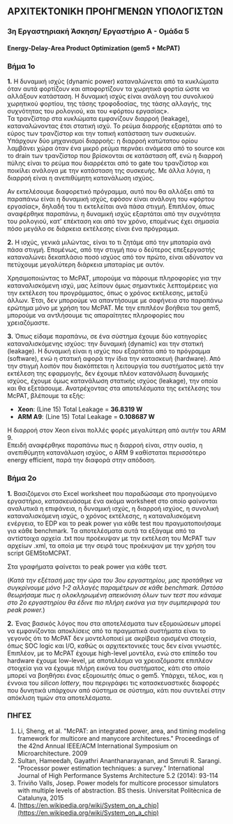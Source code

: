 ## ΑΡΧΙΤΕΚΤΟΝΙΚΗ ΠΡΟΗΓΜΕΝΩΝ ΥΠΟΛΟΓΙΣΤΩΝ

### 3η Εργαστηριακή Άσκηση/ Εργαστήριο Α - Ομάδα 5

#### Energy‐Delay‐Area Product Optimization (gem5 + McPAT)

### Βήμα 1ο

**1.** Η δυναμική ισχύς (dynamic power) καταναλώνεται από τα κυκλώματα όταν αυτά φορτίζουν και αποφορτίζουν τα χωρητικά φορτία ώστε να αλλάξουν κατάσταση. Η δυναμική ισχύς είναι ανάλογη του συνολικού χωρητικού φορτίου, της τάσης τροφοδοσίας, της τάσης αλλαγής, της συχνότητας του ρολογιού, και του «φόρτου εργασίας».  
Τα τρανζίστορ στα κυκλώματα εμφανίζουν διαρροή (leakage), καταναλώνοντας έτσι στατική ισχύ. Το ρεύμα διαρροής εξαρτάται από το εύρος των τρανζίστορ και την τοπική κατάσταση των συσκευών. Υπάρχουν δύο μηχανισμοί διαρροής: η διαρροή κατώτατου ορίου λαμβάνει χώρα όταν ένα μικρό ρεύμα περνάει ανάμεσα από το source και το drain των τρανζίστορ που βρίσκονται σε κατάσταση off, ενώ η διαρροή πύλης είναι το ρεύμα που διαρρέεται από το gate του τρανζίστορ και ποικίλει ανάλογα με την κατάσταση της συσκευής. Με άλλα λόγια, η διαρροή είναι η ανεπιθύμητη κατανάλωση ισχύος.

Αν εκτελέσουμε διαφορετικό πρόγραμμα, αυτό που θα αλλάξει από τα παραπάνω είναι η δυναμική ισχύς, εφόσον είναι ανάλογη του «φόρτου εργασίας», δηλαδή του τι εκτελείται ανά πάσα στιγμή. Επιπλέον, όπως αναφέρθηκε παραπάνω, η δυναμική ισχύς εξαρτάται από την συχνότητα του ρολογιού, κατ' επέκταση και από τον χρόνο, επομένως έχει σημασία πόσο μεγάλο σε διάρκεια εκτέλεσης είναι ένα πρόγραμμα.

**2.** Η ισχύς, γενικά μιλώντας, είναι το τι ζητάμε από την μπαταρία ανά πάσα στιγμή. Επομένως, από την στιγμή που ο δεύτερος επεξεργαστής καταναλώνει δεκαπλάσιο ποσό ισχύος από τον πρώτο, είναι αδύνατον να πετύχουμε μεγαλύτερη διάρκεια μπαταρίας με αυτόν.

Χρησιμοποιώντας το McPAT, μπορούμε να πάρουμε πληροφορίες για την καταναλισκόμενη ισχύ, μας λείπουν όμως σημαντικές λεπτομέρειες για την εκτέλεση του προγράμματος, όπως ο χρόνος εκτέλεσης, μεταξύ άλλων. Έτσι, δεν μπορούμε να απαντήσουμε με σαφήνεια στο παραπάνω ερώτημα μόνο με χρήση του McPAT. Mε την επιπλέον βοήθεια του gem5, μπορούμε να αντλήσουμε τις απαραίτητες πληροφορίες που χρειαζόμαστε.

**3.** Όπως είδαμε παραπάνω, σε ένα σύστημα έχουμε δύο κατηγορίες καταναλισκόμενης ισχύος: την δυναμική (dynamic) και την στατική (leakage). Η δυναμική είναι η ισχύς που εξαρτάται από το πρόγραμμα (software), ενώ η στατική αφορά την ίδια την κατασκευή (hardware). 
Από την στιγμή λοιπόν που διακόπτεται η λειτουργία του συστήματος μετά την εκτέλεση της εφαρμογής, δεν έχουμε πλέον κατανάλωση δυναμικής ισχύος, έχουμε όμως κατανάλωση στατικής ισχύος (leakage), την οποία και θα εξετάσουμε.
Ανατρέχοντας στα αποτελέσματα της εκτέλεσης του McPAT, βλέπουμε τα εξής:

* **Xeon**: (Line 15) Total Leakage = **36.8319 W**
* **ARM A9**: (Line 15) Total Leakage = **0.108687 W**

Η διαρροή στον Xeon είναι πολλές φορές μεγαλύτερη από αυτήν του ARM 9.  
Επειδή αναφέρθηκε παραπάνω πως η διαρροή είναι, στην ουσία, η ανεπιθύμητη κατανάλωση ισχύος, ο ARM 9 καθίσταται περισσότερο energy efficient, παρά την διαφορά στην απόδοση.

### Βήμα 2ο

**1.** Βασιζόμενοι στο Excel worksheet που παραδώσαμε στο προηγούμενο εργαστήριο, κατασκευάσαμε ένα ακόμα worksheet στο οποίο φαίνονται αναλυτικά η επιφάνεια, η δυναμική ισχύς, η διαρροή ισχύος, η συνολική καταναλισκόμενη ισχύς, ο χρόνος εκτέλεσης, η καταναλισκόμενη ενέργεια, το EDP και το peak power για κάθε test που πραγματοποιήσαμε για κάθε benchmark. Τα αποτελέσματα αυτά τα εξάγαμε από τα αντίστοιχα αρχεία .txt που προέκυψαν με την εκτέλεση του McPAT των αρχείων .xml, τα οποία με την σειρά τους προέκυψαν με την χρήση του script GEM5toMCPAT.

Στα γραφήματα φαίνεται το peak power για κάθε τεστ. 

(_Κατά την εξέτασή μας την ώρα του 3ου εργαστηρίου, μας προτάθηκε να συγκρίνουμε μόνο 1-2 αλλαγές παραμέτρων σε κάθε benchmark. Ωστόσο θεωρήσαμε πως η ολοκληρωμένη απεικόνιση όλων των τεστ που κάναμε στο 2ο εργαστηρίου θα έδινε πιο πλήρη εικόνα για την συμπεριφορά του peak power._)

**2.** Ένας βασικός λόγος που στα αποτελέσματα των εξομοιώσεων μπορεί να εμφανίζονται αποκλίσεις από τα πραγματικά συστήματα είναι το γεγονός ότι το McPAT δεν μοντελοποιεί με ακρίβεια ορισμένα στοιχεία, όπως SOC logic και I/O, καθώς οι αρχιτεκτονικές τους δεν είναι γνωστές. Επιπλέον, με το McPAT έχουμε high-level μοντέλα, ενώ στο επίπεδο του hardware έχουμε low-level, με αποτελέσμα να χρειαζόμαστε επιπλέον στοιχεία για να έχουμε πλήρη εικόνα του συστήματος, κάτι στο οποίο μπορεί να βοηθήσει ένας εξομοιωτής όπως ο gem5.
Υπάρχει, τέλος, και η έννοια του _silicon lottery_, που περιγράφει τις κατασκευαστικές διαφορές που δυνητικά υπάρχουν από σύστημα σε σύστημα, κάτι που συντελεί στην απόκλιση τιμών στα αποτελέσματα.

### ΠΗΓΕΣ

1. Li, Sheng, et al. "McPAT: an integrated power, area, and timing modeling framework for multicore and manycore architectures." Proceedings of the 42nd Annual IEEE/ACM International Symposium on Microarchitecture. 2009
2. Sultan, Hameedah, Gayathri Ananthanarayanan, and Smruti R. Sarangi. "Processor power estimation techniques: a survey." International Journal of High Performance Systems Architecture 5.2 (2014): 93-114
3. Triviño Valls, Josep. Power models for multicore processor simulators with multiple levels of abstraction. BS thesis. Universitat Politècnica de Catalunya, 2015
4. [https://en.wikipedia.org/wiki/System_on_a_chip](https://en.wikipedia.org/wiki/System_on_a_chip)
